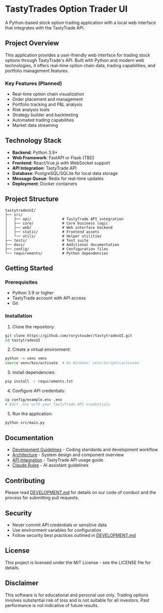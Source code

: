 # TastyTrades Option Trader UI

A Python-based stock option trading application with a local web interface that integrates with the TastyTrade API.

## Project Overview

This application provides a user-friendly web interface for trading stock options through TastyTrade's API. Built with Python and modern web technologies, it offers real-time option chain data, trading capabilities, and portfolio management features.

### Key Features (Planned)
- Real-time option chain visualization
- Order placement and management
- Portfolio tracking and P&L analysis
- Risk analysis tools
- Strategy builder and backtesting
- Automated trading capabilities
- Market data streaming

## Technology Stack

- **Backend**: Python 3.9+
- **Web Framework**: FastAPI or Flask (TBD)
- **Frontend**: React/Vue.js with WebSocket support
- **API Integration**: TastyTrade API
- **Database**: PostgreSQL/SQLite for local data storage
- **Message Queue**: Redis for real-time updates
- **Deployment**: Docker containers

## Project Structure

```
tastytradesUI/
├── src/
│   ├── api/              # TastyTrade API integration
│   ├── core/             # Core business logic
│   ├── web/              # Web interface backend
│   ├── static/           # Frontend assets
│   └── utils/            # Helper utilities
├── tests/                # Test suite
├── docs/                 # Additional documentation
├── config/               # Configuration files
└── requirements/         # Python dependencies
```

## Getting Started

### Prerequisites
- Python 3.9 or higher
- TastyTrade account with API access
- Git

### Installation

1. Clone the repository:
```bash
git clone https://github.com/rorystouder/tastytradesUI.git
cd tastytradesUI
```

2. Create a virtual environment:
```bash
python -m venv venv
source venv/bin/activate  # On Windows: venv\Scripts\activate
```

3. Install dependencies:
```bash
pip install -r requirements.txt
```

4. Configure API credentials:
```bash
cp config/example.env .env
# Edit .env with your TastyTrade API credentials
```

5. Run the application:
```bash
python src/main.py
```

## Documentation

- [Development Guidelines](docs/development/DEVELOPMENT.md) - Coding standards and development workflow
- [Architecture](docs/architecture/ARCHITECTURE.md) - System design and component overview
- [API Integration](docs/api/API_INTEGRATION.md) - TastyTrade API usage guide
- [Claude Rules](docs/development/CLAUDE.md) - AI assistant guidelines

## Contributing

Please read [DEVELOPMENT.md](docs/development/DEVELOPMENT.md) for details on our code of conduct and the process for submitting pull requests.

## Security

- Never commit API credentials or sensitive data
- Use environment variables for configuration
- Follow security best practices outlined in [DEVELOPMENT.md](docs/development/DEVELOPMENT.md)

## License

This project is licensed under the MIT License - see the LICENSE file for details.

## Disclaimer

This software is for educational and personal use only. Trading options involves substantial risk of loss and is not suitable for all investors. Past performance is not indicative of future results.